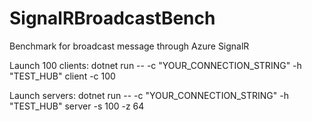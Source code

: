 # SignalRBroadcastBench
Benchmark for broadcast message through Azure SignalR

Launch 100 clients:
dotnet run -- -c "YOUR_CONNECTION_STRING" -h "TEST_HUB" client -c 100

Launch servers:
dotnet run -- -c "YOUR_CONNECTION_STRING" -h "TEST_HUB" server -s 100 -z 64
